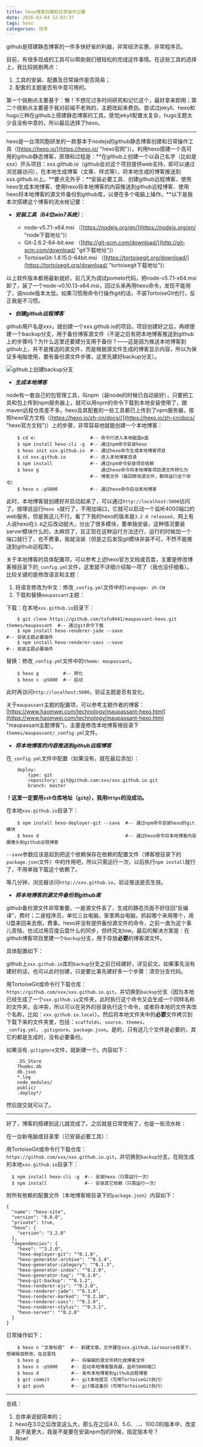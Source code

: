 ```yaml
---
title: hexo博客创建和日常操作记要
date: 2016-03-04 12:03:37
tags: hexo
categories: 技术
---
```


github是搭建静态博客的一件多快好省的利器，非常经济实惠，非常程序员。

目前，有很多现成的工具可以帮助我们很轻松的完成这件事情。在这些工具的选择上，我比较挑剔两点：

1. 工具的安装、配置及日常操作是否简易；
2. 配套的主题是否有中意可用的。

第一个挑剔点主要基于：懒！不想花过多时间研究和记忆这个，最好拿来即用；第二个挑剔点主要基于我对前端不老熟的，主题改起来费劲。尝试过jekyll、hexo和hugo三种在github上搭建静态博客的工具。感觉jekyll配置太复杂，hugo主题太少且没有中意的，所以最后选择了hexo。

----------

hexo是一台湾同胞研发的一款基本于nodejs的github静态博客创建和日常操作工具（[https://hexo.io/](https://hexo.io/ "hexo官网")）。利用hexo搭建一个高可用的github静态博客，原理和过程是：**在github上创建一个以自己名字（比如是xxx）开头项目：xxx.github.io（github会对这个项目提供web支持，即可以通过浏览器访问），在本地生成博客（文章、样式等），将本地生成的博客推送到xxx.github.io上。**要点无外乎：**安装必要工具、创建github远程博客、使用hexo生成本地博客、使用hexo将本地博客的内容推送到github远程博客、使用hexo将本地博客的源文件备份到github库，以便在多个电脑上操作。**以下是我本次搭建这个博客的流水帐记要：

- ***安装工具（64位win7系统）***：

	- node-v5.7.1-x64.msi （[https://nodejs.org/en/](https://nodejs.org/en/ "node下载地址")）
	- Git-2.6.2-64-bit.exe （[http://git-scm.com/download/](http://git-scm.com/download/ "git下载地址")）
	- TortoiseGit-1.8.15.0-64bit.msi （[https://tortoisegit.org/download/](https://tortoisegit.org/download/ "tortoisegit下载地址")）

以上软件版本都用最新就好。前几天为调试pomelo代码，把node-v5.7.1-x64.msi卸了，装了一个node-v0.10.13-x64.msi，回过头来再用hexo命令，发现不能用了，说node版本太低。如果习惯用命令行操作git的话，不装TortoiseGit也行，反正我是不习惯。

- ***创建github远程博客***

github用户名是xxx，就创建一个xxx.github.io的项目。项目创建好之后，再顺便建一个backup分支，用于备份博客源文件（不是之后有把本地博客推送到github上的步骤吗？为什么这里还要建分支用于备份？——这是因为推送本地博客到github上，并不是推送的源文件，而是根据源文件生成的博客显示内容，所以为保证多电脑使用，要有备份源文件步骤，这里先建好backup分支）。

![github上创建backup分支](http://marinzheng.github.io/images/backup.png)


- ***生成本地博客***

node有一套自己的包管理工具，叫npm（装node的时候已自动装好），只要把工具和包上传到npm服务器上，就可以用npm的命令下载到本地安装使用了，跟maven远程仓库差不多。hexo及其配套的一些工具都已上传到了npm服务器，按照hexo官方文档（[https://hexo.io/zh-cn/docs//](https://hexo.io/zh-cn/docs/ "hexo官方文档")）上的步骤，非常容易地就能创建一个本地博客：

```
    $ cd e:                    #-- 命令行进入本地磁盘e盘
    $ npm install hexo-cli -g  #-- 通过npm命令安装hexo
    $ hexo init xxx.github.io  #-- 通过hexo命令生成本地博客项目
    $ cd xxx.github.io         #-- 进入本地博客目录
    $ npm install              #-- 通过npm命令安装项目依赖
    $ hexo g                       通过hexo命令将本地博客项目源文件转化为
							   #-- 博客文件（每回修改源文件，都得运行这个命令）
    $ hexo s -p5000            #-- 通过hexo命令启动本地博客
```

此时，本地博客就创建好并启动起来了，可以通过`http://localhost:5000`访问了。按理说运行`hexo s`就行了，不用加端口，它就可以启动一个监听4000端口的web服务，但是我这儿不行。看了下我的hexo的版本是`3.2.0 released`，网上有人说hexo在`3.0`之后改动挺大，分出了很多模块，要单独安装，这种情况要装server模块什么的，太麻烦了，反正现在这种运行方法还行，运行的时候加一个端口就行了，也不费事，我就没装（但是之后发现git模块非装不可，不然不能推送到github远程库）。

关于本地博客的具体配置项，可以参考上述hexo官方文档或百度，主要是修改博客根目录下的`_config.yml`文件，这里就不详细介绍每一项了（我也没仔细看）。比较关键的是修改语言和主题：

1. 将语言修改为中文：修改`_config.yml`文件中的`language: zh-CN`
2. 下载和替换`maupassant`主题：

下载：在本地`xxx.github.io`目录下：

```
    $ git clone https://github.com/tufu9441/maupassant-hexo.git themes/maupassant  #-- 通过git命令下载
    $ npm install hexo-renderer-jade --save                                        #-- 安装主题必要插件
    $ npm install hexo-renderer-sass --save                                        #-- 安装主题必要插件
```

替换：修改`_config.yml`文件中的`theme: maupassant`。

```
    $ hexo g         #-- 转化
    $ hexo s -p5000  #-- 启动
```

此时再访问`http://localhost:5000`，验证主题是否有变化。

关于`maupassant`主题的配置项，可以参考主题作者的博客：[https://www.haomwei.com/technology/maupassant-hexo.html](https://www.haomwei.com/technology/maupassant-hexo.html "maupassant主题博客")，主要是修改本地博客根目录下`themes/maupassant/_config.yml`文件。


- ***将本地博客的内容推送到github远程博客***

在`_config.yml`文件中配置（如果没有，就在最后添加）：

```
    deploy:
    	type: git
    	repository: git@github.com:xxx/xxx.github.io.git
    	branch: master
```

**！这里一定要用`ssh`仓库地址（`git@`），我用`https`的没成功。**

在本地`xxx.github.io`目录下：

```
	$ npm install hexo-deployer-git --save  #-- 通过npm命令安装hexo的git模块
	$ hexo d                                #-- 通过hexo命令将本地博客内容摄像头到github远程博客
```
`--save`参数应该是起到把这个依赖保存在依赖的配置文件（博客根目录下的`package.json`文件）中的作用吧，所以只需运行一次，以后执行`npm install`就行了，不用单独下载这个依赖了。

等几分钟，浏览器访问`http://xxx.github.io`，验证推送是否生效。

- ***将本地博客的源文件备份到github库***

github备份源文件非常重要。一是源文件丢了，生成的静态页面不好往回“反编译”，费时；二是程序员，单位三台电脑，家里两台电脑，抓起哪个来用哪个，用U盘来回来去倒，费事。hexo并没有提供备份源文件的命令，之前一直为这个事儿苦恼，也试过用百度云盘什么的同步，但终究太low。最后的解决方案是：在github博客项目里建一个`backup`分支，用于存放**必要**的博客源文件。

具体配置如下：

github上`xxx.github.io`库的`backup`分支之前已经建好，详见前文。如果事先没有建好的话，也可以此时创建，只是要比事先建好多一个步骤：清空分支代码。

用TortoiseGit或命令行下载仓库：`https://github.com/xxx/xxx.github.io.git`，并切换到`backup`分支（因为本地已经生成了一个`xxx.github.io`文件夹，此时执行这个命令又会生成一个同样名称的文件夹，会冲突，所以可以在另外的目录执行这个命令，或者将本地的文件夹改个名称，比如：`xxx.github.io.local`）。然后将本地文件夹中的**必要**文件拷贝到下载下来的文件夹里，包括：`scaffolds`、`source`、`themes`、`_config.yml`、`.gitignore`、`package.json`。是的，只有这几个文件是必要的，其它的都是生成的，没有必要备份。

如果没有`.gitignore`文件，就新建一个。内容如下：

```
    .DS_Store
    Thumbs.db
    db.json
    *.log
    node_modules/
    public/
    .deploy*/

```

然后提交就可以了。


----------

好了，博客的搭建到这儿就完成了。之后就是日常使用了，也是一些流水帐：

在一台新电脑或目录里（已安装必要工具）：

用TortoiseGit或命令行下载仓库：`https://github.com/xxx/xxx.github.io.git`，并切换到`backup`分支。在刚生成的本地`xxx.github.io`目录下：

```
  $ npm install hexo-cli -g  #-- 安装hexo（只需运行一次）
  $ npm install              #-- 安装其它依赖（只需运行一次）
```

附所有依赖的配置文件（本地博客根目录下的`package.json`）内容如下：

```
{
  "name": "hexo-site",
  "version": "0.0.0",
  "private": true,
  "hexo": {
    "version": "3.2.0"
  },
  "dependencies": {
    "hexo": "^3.2.0",
    "hexo-deployer-git": "^0.1.0",
    "hexo-generator-archive": "^0.1.4",
    "hexo-generator-category": "^0.1.3",
    "hexo-generator-index": "^0.2.0",
    "hexo-generator-tag": "^0.2.0",
    "hexo-git-backup": "^0.1.2",
    "hexo-renderer-ejs": "^0.2.0",
    "hexo-renderer-jade": "^0.3.0",
    "hexo-renderer-marked": "^0.2.10",
    "hexo-renderer-sass": "^0.2.0",
    "hexo-renderer-stylus": "^0.3.1",
    "hexo-server": "^0.2.0"
  }
}
```
日常操作如下：

```
	$ hexo n "文章标题"  #-- 新建文章。文件建在xxx.github.io/source目录下，想编辑或修改，在这里找
	$ hexo g            #-- 将编辑的源文件转化成博客文件
	$ hexo s -p5000     #-- 启动本地博客服务器，监听5000端口
	$ hexo d            #-- 发布本地博客到github远程博客
	$ git commit        #-- git本地提交（可用TortoiseGit执行）
	$ git push          #-- git推送备份（可用TortoiseGit执行）
```

----------

总结：

1. 总体来说挺简单的；
2. hexo在3.0之后改变这么大，那么在之后4.0、5.0、...、100.0的版本中，改变是不是更大，我是不是要在安装npm包的时候，指定版本号？
3. Now!
